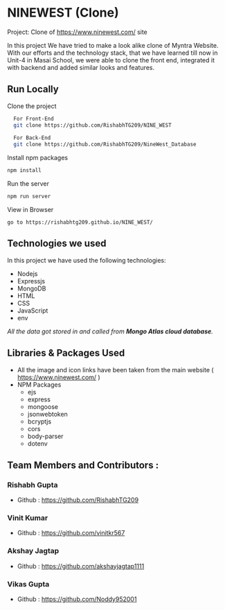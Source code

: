 # NINEWEST (Clone)

Project: Clone of https://www.ninewest.com/ site

In this project We have tried to make a look alike clone of Myntra Website. With our efforts and the technology stack, that we have learned till now in Unit-4 in Masai School, we were able to clone the front end, integrated it with backend and added similar looks and features.

## Run Locally

Clone the project

```bash
  For Front-End
  git clone https://github.com/RishabhTG209/NINE_WEST
  
  For Back-End
  git clone https://github.com/RishabhTG209/NineWest_Database
```

Install npm packages
```bash
npm install
```

Run the server
```bash
npm run server
```

View in Browser
```
go to https://rishabhtg209.github.io/NINE_WEST/
```

## Technologies we used

In this project we have used the following technologies:

- Nodejs
- Expressjs
- MongoDB
- HTML
- CSS
- JavaScript
- env

*All the data got stored in and called from **Mongo Atlas cloud database**.*

## Libraries & Packages Used

- All the image and icon links have been taken from the main website ( https://www.ninewest.com/ )
- NPM Packages
    - ejs
    - express
    - mongoose
    - jsonwebtoken
    - bcryptjs
    - cors
    - body-parser
    - dotenv

## Team Members and Contributors :
### Rishabh Gupta
- Github : https://github.com/RishabhTG209

### Vinit Kumar
- Github :  https://github.com/vinitkr567

### Akshay Jagtap
- Github : https://github.com/akshayjagtap1111

### Vikas Gupta
- Github : https://github.com/Noddy952001

